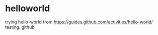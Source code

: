 # helloworld
trying hello-world from https://guides.github.com/activities/hello-world/
testing. github
